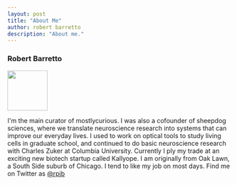 ```yaml
---
layout: post
title: "About Me"
author: robert barretto
description: "About me."
---
```

<section class="entry">

<h3>Robert Barretto</h3>
<img class="img-mug" width="90" src="../../../../img/robert.jpg">
<p>I'm the main curator of mostlycurious. I was also a cofounder of sheepdog sciences, where we translate neuroscience research into systems that can improve our everyday lives. I used to work on optical tools to study living cells in graduate school, and continued to do basic neuroscience research with Charles Zuker at Columbia University. Currently I ply my trade at an exciting new biotech startup called Kallyope.  I am originally from Oak Lawn, a South Side suburb of Chicago. I tend to like my job on most days. Find me on Twitter as <a href="http://www.twitter.com/rpjb">@rpjb</a> </p>

</section>
